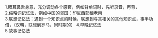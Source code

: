1.眼耳鼻舌身意，充分调动各个感官，例如背单词时，先听录音，再背，  
2.缩略词记忆法，例如中国的邻国：印尼西部缅老南  
3.联想记忆法：遇到一个知识点的时候，联想到与其相关的其他知识点，事半功倍，（汉朝，联想到罗马，同时期的）
4.早晚记忆法  
5.故事记忆法  

